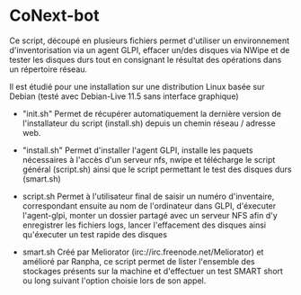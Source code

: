 # CoNext-bot
Ce script, découpé en plusieurs fichiers permet d'utiliser un environnement d'inventorisation via un agent GLPI, effacer un/des disques via NWipe et de tester les disques durs tout en consignant le résultat des opérations dans un répertoire réseau.

Il est étudié pour une installation sur une distribution Linux basée sur Debian (testé avec Debian-Live 11.5 sans interface graphique)

* "init.sh" 
Permet de récupérer automatiquement la dernière version de l'installateur du script (install.sh) depuis un chemin réseau / adresse web.

* "install.sh" 
Permet d'installer l'agent GLPI, installe les paquets nécessaires à l'accès d'un serveur nfs, nwipe et télécharge le script général (script.sh) ainsi que le script permettant le test des disques durs (smart.sh)

* script.sh 
Permet à l'utilisateur final de saisir un numéro d'inventaire, correspondant ensuite au nom de l'ordinateur dans GLPI, d'éxecuter l'agent-glpi, monter un dossier partagé avec un serveur NFS afin d'y enregistrer les fichiers logs, lancer l'effacement des disques ainsi qu'éxecuter un test rapide des disques

* smart.sh 
Créé par Meliorator (irc://irc.freenode.net/Meliorator) et amélioré par Ranpha, ce script permet de lister l'ensemble des stockages présents sur la machine et d'effectuer un test SMART short ou long suivant l'option choisie lors de son appel.
